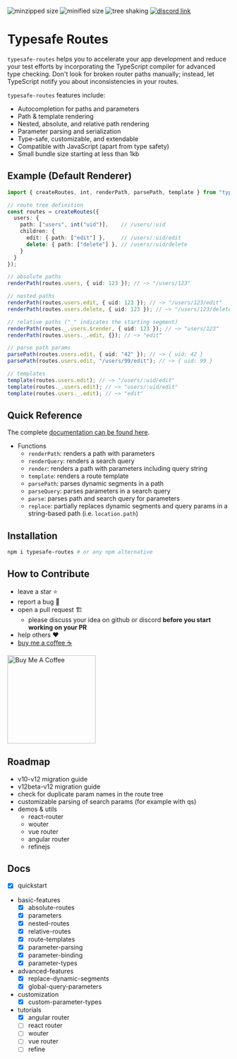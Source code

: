 ![minzipped size](https://badgen.net/bundlephobia/minzip/typesafe-routes@next)
![minified size](https://badgen.net/bundlephobia/min/typesafe-routes@next)
![tree shaking](https://badgen.net/bundlephobia/tree-shaking/typesafe-routes@next)
[![discord link](https://img.shields.io/badge/Chat%20on-Discord-%235865f2)](https://discord.gg/MnzrbHYN)

# Typesafe Routes

`typesafe-routes` helps you to accelerate your app development and reduce your test efforts by incorporating the TypeScript compiler for advanced type checking. Don't look for broken router paths manually; instead, let TypeScript notify you about inconsistencies in your routes.

`typesafe-routes` features include:

- Autocompletion for paths and parameters 
- Path & template rendering
- Nested, absolute, and relative path rendering
- Parameter parsing and serialization
- Type-safe, customizable, and extendable
- Compatible with JavaScript (apart from type safety)
- Small bundle size starting at less than 1kb

## Example (Default Renderer)

``` ts
import { createRoutes, int, renderPath, parsePath, template } from "typesafe-routes";

// route tree definition
const routes = createRoutes({
  users: {
    path: ["users", int("uid")],    // /users/:uid
    children: {
      edit: { path: ["edit"] },     // /users/:uid/edit
      delete: { path: ["delete"] }, // /users/:uid/delete
    }
  }
});

// absolute paths
renderPath(routes.users, { uid: 123 }); // ~> "/users/123"

// nested paths
renderPath(routes.users.edit, { uid: 123 }); // ~> "/users/123/edit"
renderPath(routes.users.delete, { uid: 123 }); // ~> "/users/123/delete"

// relative paths ("_" indicates the starting segment)
renderPath(routes._.users.$render, { uid: 123 }); // ~> "users/123"
renderPath(routes.users._.edit, {}); // ~> "edit"

// parse path params
parsePath(routes.users.edit, { uid: "42" }); // ~> { uid: 42 }
parsePath(routes.users.edit, "/users/99/edit"); // ~> { uid: 99 }

// templates 
template(routes.users.edit); // ~> "/users/:uid/edit"
template(routes._.users.edit); // ~> "users/:uid/edit"
template(routes.users._.edit); // ~> "edit"
```

## Quick Reference

The complete [documentation can be found here](https://kruschid.github.io/typesafe-routes).

- Functions
  - `renderPath`: renders a path with parameters
  - `renderQuery`: renders a search query
  - `render`: renders a path with parameters including query string
  - `template`: renders a route template
  - `parsePath`: parses dynamic segments in a path
  - `parseQuery`: parses parameters in a search query
  - `parse`: parses path and search query for parameters
  - `replace`: partially replaces dynamic segments and query params in a string-based path (i.e. `location.path`)
  
## Installation

``` sh
npm i typesafe-routes # or any npm alternative
```

## How to Contribute

- leave a star ⭐
- report a bug 🐞
- open a pull request 🏗️
  - please discuss your idea on github or discord **before you start working on your PR**
- help others ❤️
- [buy me a coffee ☕](https://www.buymeacoffee.com/kruschid)
  
<a href="https://www.buymeacoffee.com/kruschid" target="_blank"><img width="200px" src="https://cdn.buymeacoffee.com/buttons/v2/default-orange.png" alt="Buy Me A Coffee" ></a>

## Roadmap
  
- v10-v12 migration guide
- v12beta-v12 migration guide
- check for duplicate param names in the route tree
- customizable parsing of search params (for example with qs)
- demos & utils
  - react-router
  - wouter
  - vue router
  - angular router
  - refinejs

## Docs

- [x] quickstart
- basic-features
  - [x] absolute-routes
  - [x] parameters
  - [x] nested-routes
  - [x] relative-routes
  - [x] route-templates
  - [x] parameter-parsing
  - [x] parameter-binding
  - [x] parameter-types
- advanced-features
  - [x] replace-dynamic-segments
  - [x] global-query-parameters
- customization
  - [x] custom-parameter-types
- tutorials
  - [x] angular router
  - [ ] react router
  - [ ] wouter
  - [ ] vue router
  - [ ] refine
